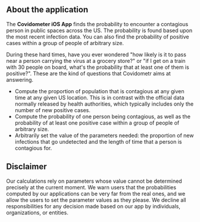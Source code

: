 ## About the application

The **Covidometer iOS App** finds the probability to encounter a contagious person in public spaces across the US. The probability is found based upon the most recent infection data. You can also find the probability of positive cases within a group of people of arbitrary size.

During these hard times, have you ever wondered "how likely is it to pass near a person carrying the virus at a grocery store?" or "if I get on a train with 30 people on board, what's the probability that at least one of them is positive?". 
These are the kind of questions that Covidometr aims at answering.

- Compute the proportion of population that is contagious at any given time at any given US location. This is in contrast with the official data normally released by health authorities, which typically includes only the number of new positive cases.
- Compute the probability of one person being contagious, as well as the probability of at least one positive case within a group of people of arbitrary size.
- Arbitrarily set the value of the parameters needed: the proportion of new infections that go undetected and the length of time that a person is contagious for.

## Disclaimer

Our calculations rely on parameters whose value cannot be determined precisely at the current moment. We warn users that the probabilities computed by our applications can be very far from the real ones, and we allow the users to set the parameter values as they please. We decline all responsibilities for any decision made based on our app by individuals, organizations, or entities.
